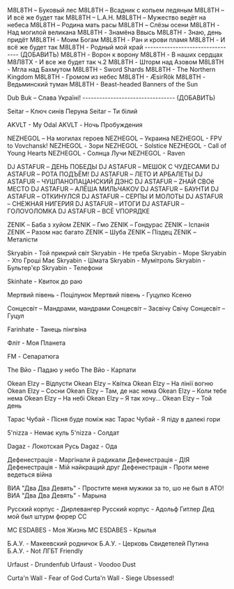 M8L8TH – Буковый лес 
M8L8TH – Всадник с копьем ледяным 
M8L8TH – И всё же будет так
M8L8TH – L.A.H. 
M8L8TH – Мужество ведёт на небеса 
M8L8TH – Родина мать расы 
M8L8TH – Слёзы осени 
M8L8TH - Над могилой великана 
M8L8TH - Знамёна Ввысь 
M8L8TH - Знаю, день придёт 
M8L8TH - Моим Богам 
M8L8TH - Ран и крови пламя 
M8L8TH - И всё же будет так 
M8L8TH - Родный мой край --------------------------------- (ДОБАВИТЬ)
M8L8TH - Ворон к ворону 
M8L8TH - В наших сердцах 
М8Л8ТХ - И все же будет так ч.2 
M8L8TH - Шторм над Азовом 
M8L8TH - Мгла над Бахмутом 
M8L8TH - Sword Shards 
M8L8TH - The Northern Kingdom 
M8L8TH - Громом из небес 
M8L8TH - ÆsirRök 
M8L8TH - Ведьминский туман 
M8L8TH - Beast-headed Banners of the Sun 

Dub Buk – Слава Україні! --------------------------------- (ДОБАВИТЬ) 

Seitar – Ключ синів Перуна
Seitar – Ти білий

AKVLT - My Odal 
AKVLT - Ночь Пробуждения

NEZHEGOL – На могилах героев
NEZHEGOL – Украина
NEZHEGOL - FPV to Vovchansk!
NEZHEGOL - Зори
NEZHEGOL - Solstice 
NEZHEGOL - Call of Young Hearts
NEZHEGOL - Солнца Лучи
NEZHEGOL - Raven

DJ ASTAFUR – ДЕНЬ ПОБЕДЫ
DJ ASTAFUR – МЕШОК С ЧУДЕСАМИ
DJ ASTAFUR – РОТА ПОДЪЁМ!
DJ ASTAFUR – ЛЕТО И АРБАЛЕТЫ
DJ ASTAFUR – ЧУШПАНОПАЦАНСКИЙ ДЭНС
DJ ASTAFUR – ZНАЙ СВОё МЕСТО
DJ ASTAFUR – АЛЁША МИЛЬЧАКOV
DJ ASTAFUR – БАУНТИ
DJ ASTAFUR – ОТКИНУЛСЯ
DJ ASTAFUR – СЕРПЫ И МОЛОТЫ
DJ ASTAFUR – СНЕЖНАЯ НИГЕРИЯ
DJ ASTAFUR – ИТОГИ
DJ ASTAFUR – ГОЛОVОЛОМКА
DJ ASTAFUR – ВСЁ VПОРЯДКЕ 

ZENIK – Баба з хуйом
ZENIK – Гмо
ZENIK – Гондурас
ZENIK – Іспанія
ZENIK – Разом нас багато
ZENIK – Шуба
ZENIK – Піздец
ZENIK – Металісти

Skryabin - Той прикрий світ
Skryabin - Не треба
Skryabin - Море
Skryabin - Хто Гроші Має
Skryabin - Шмата
Skryabin - Мумітроль
Skryabin - Бультер'єр
Skryabin - Телефони

Skinhate - Квиток до раю

Мертвий півень - Поцілунок
Мертвий півень - Гуцулко Ксеню

Сонцесвіт – Мандрами, мандрами
Сонцесвіт – Засвічу Свічу
Сонцесвіт – Гуцул

Farinhate - Танець пінгвіна

Фліт - Моя Планета

FM - Сепаратюга

The Вйо - Падаю у небо
The Вйо - Карпати

Okean Elzy – Відпусти
Okean Elzy – Квітка
Okean Elzy – На лінії вогню
Okean Elzy – Сосни
Okean Elzy – Там, де нас нема
Okean Elzy – Коли тебе нема
Okean Elzy – На небі
Okean Elzy – Я так хочу...
Okean Elzy – Той день

Тарас Чубай - Пісня буде поміж нас
Тарас Чубай - Я піду в далекі гори

5'nizza - Немає куль
5'nizza - Солдат

Dagaz - Локотская Русь
Dagaz - Ода

Дефенестрація - Маргінали й радикали
Дефенестрація - ДІЯ
Дефенестрація - Мій найкращий друг
Дефенестрація - Проти мене ведеться війна

ВИА "Два Два Девять" - Простите меня мужики за то, шо не был в АТО!
ВИА "Два Два Девять" - Марына

Русский корпус - Дирлевангер
Русский корпус - Адольф Гитлер
Дед мой был штурм фюрер СС

MC ESDABES - Моя Жизнь
MC ESDABES - Крылья

Б.А.У. - Макеевский родничок
Б.А.У. - Церковь Свидетелей Путина
Б.А.У. - Not ЛГБТ Friendly

Urfaust - Drundenfub
Urfaust - Voodoo Dust

Curta'n Wall - Fear of God
Curta'n Wall - Siege Ubsessed!
